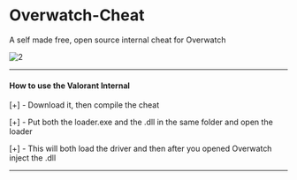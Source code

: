 # Overwatch-Cheat
A self made free, open source internal cheat for  Overwatch

![2](https://user-images.githubusercontent.com/66092976/133508233-59fe7afd-afd2-4b79-a051-f4773c9b8530.png)

***

#### How to use the Valorant Internal

[+] - Download it, then compile the cheat

[+] - Put both the loader.exe and the .dll in the same folder and open the loader

[+] - This will both load the driver and then after you opened Overwatch inject the .dll

***
